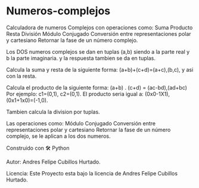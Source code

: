 # Numeros-complejos
Calculadora de numeros Complejos con operaciones como:
Suma
Producto
Resta
División
Módulo
Conjugado
Conversión entre representaciones polar y cartesiano
Retornar la fase de un número complejo.

Los DOS numeros complejos se dan en tuplas (a,b) siendo a la parte real y b la parte imaginaria.
y la respuesta tambien se da en tuplas.

Calcula la suma y resta de la siguiente forma:
(a+b)+(c+d)=(a+c),(b,c), y asi con la resta.

Calcula el producto de la siguiente forma:
(a+b) . (c+d) = (ac-bd),(ad+bc)
Por ejemplo:
c1=(0,1),
c2=(0,1).
El producto seria igual a: (0x0-1X1),(0x1+1x0)=(-1,0).

Tambien calcula la division por tuplas.

Las operaciones como:
Módulo
Conjugado
Conversión entre representaciones polar y cartesiano
Retornar la fase de un número complejo,
se le aplican a los dos numeros.

Construido con 🛠️
Python

Autor:
Andres Felipe Cubillos Hurtado.

Licencia:
Este Proyecto esta bajo la licencia de Andres Felipe Cubillos Hurtado.



